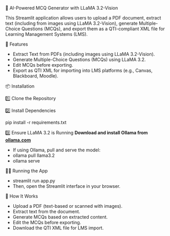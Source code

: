 📄 AI-Powered MCQ Generator with LLaMA 3.2-Vision

This Streamlit application allows users to upload a PDF document, extract text (including from images using LLaMA 3.2-Vision), generate Multiple-Choice Questions (MCQs), and export them as a QTI-compliant XML file for Learning Management Systems (LMS).

🚀 Features
* Extract Text from PDFs (including images using LLaMA 3.2-Vision).
* Generate Multiple-Choice Questions (MCQs) using LLaMA 3.2.
* Edit MCQs before exporting.
* Export as QTI XML for importing into LMS platforms (e.g., Canvas, Blackboard, Moodle).

📦 Installation

1️⃣ Clone the Repository

2️⃣ Install Dependencies

pip install -r requirements.txt

3️⃣ Ensure LLaMA 3.2 is Running
**Download and install Ollama from [ollama.com]()**

* If using Ollama, pull and serve the model:
* ollama pull llama3.2
* ollama serve

🏃‍♂️ Running the App

* streamlit run app.py
* Then, open the Streamlit interface in your browser.

📄 How It Works

* Upload a PDF (text-based or scanned with images).
* Extract text from the document.
* Generate MCQs based on extracted content.
* Edit the MCQs before exporting.
* Download the QTI XML file for LMS import.

